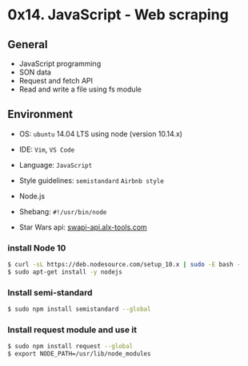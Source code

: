# 0x14. JavaScript - Web scraping

## General


* JavaScript programming
* SON data
* Request and fetch API
* Read and write a file using fs module

## Environment

* OS: ``ubuntu`` 14.04 LTS using node (version 10.14.x)
* IDE: ``Vim``, ``VS Code``
* Language: ``JavaScript``
* Style guidelines: ``semistandard`` ``Airbnb style``
* Node.js

* Shebang: ``#!/usr/bin/node``
* Star Wars api: [swapi-api.alx-tools.com](https://swapi-api.alx-tools.com/)

### install Node 10

```bash
$ curl -sL https://deb.nodesource.com/setup_10.x | sudo -E bash -
$ sudo apt-get install -y nodejs
```

### Install semi-standard

```bash
$ sudo npm install semistandard --global
```

### Install request module and use it

```bash
$ sudo npm install request --global
$ export NODE_PATH=/usr/lib/node_modules
```
